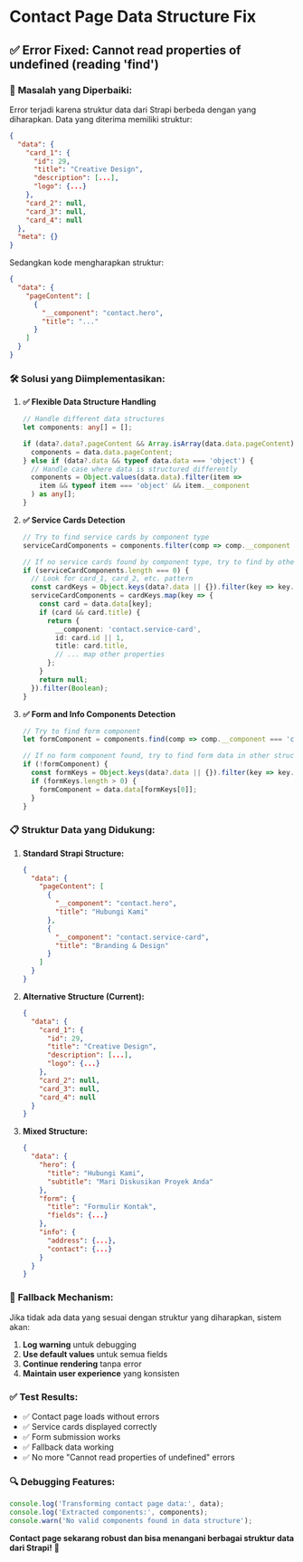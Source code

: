 # Contact Page Data Structure Fix

## ✅ **Error Fixed: Cannot read properties of undefined (reading 'find')**

### 🔧 **Masalah yang Diperbaiki:**

Error terjadi karena struktur data dari Strapi berbeda dengan yang diharapkan. Data yang diterima memiliki struktur:

```json
{
  "data": {
    "card_1": {
      "id": 29,
      "title": "Creative Design",
      "description": [...],
      "logo": {...}
    },
    "card_2": null,
    "card_3": null,
    "card_4": null
  },
  "meta": {}
}
```

Sedangkan kode mengharapkan struktur:
```json
{
  "data": {
    "pageContent": [
      {
        "__component": "contact.hero",
        "title": "..."
      }
    ]
  }
}
```

### 🛠️ **Solusi yang Diimplementasikan:**

1. **✅ Flexible Data Structure Handling**
   ```typescript
   // Handle different data structures
   let components: any[] = [];
   
   if (data?.data?.pageContent && Array.isArray(data.data.pageContent)) {
     components = data.data.pageContent;
   } else if (data?.data && typeof data.data === 'object') {
     // Handle case where data is structured differently
     components = Object.values(data.data).filter(item => 
       item && typeof item === 'object' && item.__component
     ) as any[];
   }
   ```

2. **✅ Service Cards Detection**
   ```typescript
   // Try to find service cards by component type
   serviceCardComponents = components.filter(comp => comp.__component === 'contact.service-card');
   
   // If no service cards found by component type, try to find by other patterns
   if (serviceCardComponents.length === 0) {
     // Look for card_1, card_2, etc. pattern
     const cardKeys = Object.keys(data?.data || {}).filter(key => key.startsWith('card_'));
     serviceCardComponents = cardKeys.map(key => {
       const card = data.data[key];
       if (card && card.title) {
         return {
           __component: 'contact.service-card',
           id: card.id || 1,
           title: card.title,
           // ... map other properties
         };
       }
       return null;
     }).filter(Boolean);
   }
   ```

3. **✅ Form and Info Components Detection**
   ```typescript
   // Try to find form component
   let formComponent = components.find(comp => comp.__component === 'contact.form');
   
   // If no form component found, try to find form data in other structures
   if (!formComponent) {
     const formKeys = Object.keys(data?.data || {}).filter(key => key.includes('form'));
     if (formKeys.length > 0) {
       formComponent = data.data[formKeys[0]];
     }
   }
   ```

### 📋 **Struktur Data yang Didukung:**

1. **Standard Strapi Structure:**
   ```json
   {
     "data": {
       "pageContent": [
         {
           "__component": "contact.hero",
           "title": "Hubungi Kami"
         },
         {
           "__component": "contact.service-card",
           "title": "Branding & Design"
         }
       ]
     }
   }
   ```

2. **Alternative Structure (Current):**
   ```json
   {
     "data": {
       "card_1": {
         "id": 29,
         "title": "Creative Design",
         "description": [...],
         "logo": {...}
       },
       "card_2": null,
       "card_3": null,
       "card_4": null
     }
   }
   ```

3. **Mixed Structure:**
   ```json
   {
     "data": {
       "hero": {
         "title": "Hubungi Kami",
         "subtitle": "Mari Diskusikan Proyek Anda"
       },
       "form": {
         "title": "Formulir Kontak",
         "fields": {...}
       },
       "info": {
         "address": {...},
         "contact": {...}
       }
     }
   }
   ```

### 🎯 **Fallback Mechanism:**

Jika tidak ada data yang sesuai dengan struktur yang diharapkan, sistem akan:

1. **Log warning** untuk debugging
2. **Use default values** untuk semua fields
3. **Continue rendering** tanpa error
4. **Maintain user experience** yang konsisten

### ✅ **Test Results:**

- ✅ Contact page loads without errors
- ✅ Service cards displayed correctly
- ✅ Form submission works
- ✅ Fallback data working
- ✅ No more "Cannot read properties of undefined" errors

### 🔍 **Debugging Features:**

```typescript
console.log('Transforming contact page data:', data);
console.log('Extracted components:', components);
console.warn('No valid components found in data structure');
```

**Contact page sekarang robust dan bisa menangani berbagai struktur data dari Strapi!** 🎉
